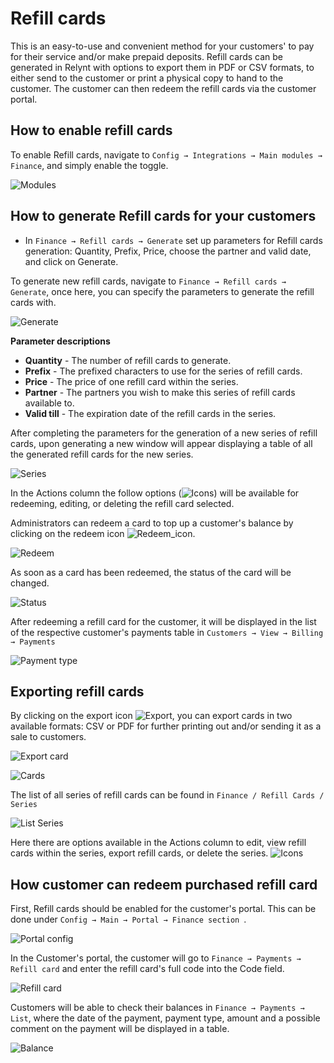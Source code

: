 Refill cards
==========

This is an easy-to-use and convenient method for your customers' to pay for their service and/or make prepaid deposits. Refill cards can be generated in Relynt with options to export them in PDF or CSV formats, to either send to the customer or print a physical copy to hand to the customer. The customer can then redeem the refill cards via the customer portal.


## How to enable refill cards

To enable Refill cards, navigate to `Config → Integrations → Main modules → Finance`, and simply enable the toggle.

![Modules](main_modules.png)


## How to generate Refill cards for your customers

* In `Finance → Refill cards → Generate` set up parameters for Refill cards generation: Quantity, Prefix, Price, choose the partner and valid date, and click on Generate.

To generate new refill cards, navigate to `Finance → Refill cards → Generate`, once here, you can specify the parameters to generate the refill cards with.

  ![Generate](generate_refillcards.png)

**Parameter descriptions**

* **Quantity** - The number of refill cards to generate.
* **Prefix** - The prefixed characters to use for the series of refill cards.
* **Price** - The price of one refill card within the series.
* **Partner** - The partners you wish to make this series of refill cards available to.
* **Valid till** - The expiration date of the refill cards in the series.

After completing the parameters for the generation of a new series of refill cards, upon generating a new window will appear displaying a table of all the generated refill cards for the new series.

  ![Series](view_serie.png)

  In the Actions column the follow options (<icon class="image-icon">![Icons](cards_actions.png)</icon>) will be available for redeeming, editing, or deleting the refill card selected.


Administrators can redeem a card to top up a customer's balance by clicking on the redeem icon <icon class="image-icon">![Redeem_icon](redeem_icon.png)</icon>.

![Redeem](redeem_card.png)

As soon as a card has been redeemed, the status of the card will be changed.

![Status](status.png)

After redeeming a refill card for the customer, it will be displayed in the list of the respective customer's payments table in `Customers → View → Billing → Payments`

![Payment type](payment_type.png)

## Exporting refill cards

By clicking on the export icon <icon class="image-icon">![Export](export_icon.png)</icon>, you can export cards in two available formats: CSV or PDF for further printing out and/or sending it as a sale to customers.

![Export card](export_card.png)

![Cards](cards.png)

The list of all series of refill cards can be found in `Finance / Refill Cards / Series`

![List Series](list_series.png)

Here there are options available in the Actions column to edit, view refill cards within the series, export refill cards, or delete the series. <icon class="image-icon">![Icons](icons.png)</icon>


## How customer can redeem purchased refill card

First, Refill cards should be enabled for the customer's portal. This can be done under `Config → Main → Portal → Finance section `.

![Portal config](portal_config.png)


In the Customer's portal, the customer will go to `Finance → Payments → Refill card` and enter the refill card's full code into the Code field.

![Refill card](refill_card.png)


Customers will be able to check their balances in `Finance → Payments → List`, where the date of the payment, payment type, amount and a possible comment on the payment will be displayed in a table.

![Balance](balance.png)
